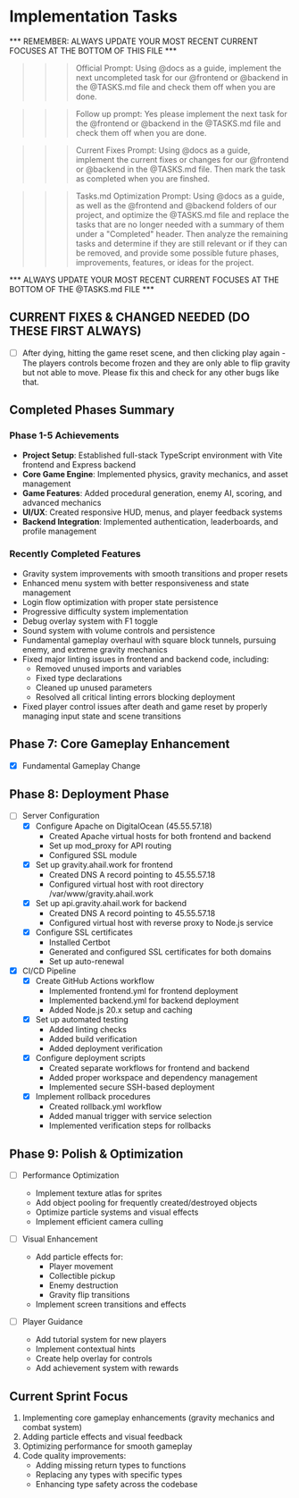 # Implementation Tasks

*** REMEMBER: ALWAYS UPDATE YOUR MOST RECENT CURRENT FOCUSES AT THE BOTTOM OF THIS FILE ***

>>> Official Prompt: 
Using @docs as a guide, implement the next uncompleted task for our @frontend or @backend in the @TASKS.md file and check them off when you are done.

>>> Follow up prompt: 
Yes please implement the next task for the @frontend or @backend in the @TASKS.md file and check them off when you are done.

>>> Current Fixes Prompt:
Using @docs as a guide, implement the current fixes or changes for our @frontend or @backend in the @TASKS.md file. Then mark the task as completed when you are finshed.

>>> Tasks.md Optimization Prompt:
Using @docs as a guide, as well as the @frontend and @backend folders of our project, and optimize the @TASKS.md file and replace the tasks that are no longer needed with a summary of them under a "Completed" header. Then analyze the remaining tasks and determine if they are still relevant or if they can be removed, and provide some possible future phases, improvements, features, or ideas for the project.

*** ALWAYS UPDATE YOUR MOST RECENT CURRENT FOCUSES AT THE BOTTOM OF THE @TASKS.md FILE ***

## CURRENT FIXES & CHANGED NEEDED (DO THESE FIRST ALWAYS)
- [ ] After dying, hitting the game reset scene, and then clicking play again - The players controls become frozen and they are only able to flip gravity but not able to move. Please fix this and check for any other bugs like that.

## Completed Phases Summary
### Phase 1-5 Achievements
- **Project Setup**: Established full-stack TypeScript environment with Vite frontend and Express backend
- **Core Game Engine**: Implemented physics, gravity mechanics, and asset management
- **Game Features**: Added procedural generation, enemy AI, scoring, and advanced mechanics
- **UI/UX**: Created responsive HUD, menus, and player feedback systems
- **Backend Integration**: Implemented authentication, leaderboards, and profile management

### Recently Completed Features
- Gravity system improvements with smooth transitions and proper resets
- Enhanced menu system with better responsiveness and state management
- Login flow optimization with proper state persistence
- Progressive difficulty system implementation
- Debug overlay system with F1 toggle
- Sound system with volume controls and persistence
- Fundamental gameplay overhaul with square block tunnels, pursuing enemy, and extreme gravity mechanics
- Fixed major linting issues in frontend and backend code, including:
  - Removed unused imports and variables
  - Fixed type declarations
  - Cleaned up unused parameters
  - Resolved all critical linting errors blocking deployment
- Fixed player control issues after death and game reset by properly managing input state and scene transitions

## Phase 7: Core Gameplay Enhancement
- [x] Fundamental Gameplay Change

## Phase 8: Deployment Phase
- [ ] Server Configuration
  - [x] Configure Apache on DigitalOcean (45.55.57.18)
    - Created Apache virtual hosts for both frontend and backend
    - Set up mod_proxy for API routing
    - Configured SSL module
  - [x] Set up gravity.ahail.work for frontend
    - Created DNS A record pointing to 45.55.57.18
    - Configured virtual host with root directory /var/www/gravity.ahail.work
  - [x] Set up api.gravity.ahail.work for backend
    - Created DNS A record pointing to 45.55.57.18
    - Configured virtual host with reverse proxy to Node.js service
  - [x] Configure SSL certificates
    - Installed Certbot
    - Generated and configured SSL certificates for both domains
    - Set up auto-renewal
  
- [x] CI/CD Pipeline
  - [x] Create GitHub Actions workflow
    - Implemented frontend.yml for frontend deployment
    - Implemented backend.yml for backend deployment
    - Added Node.js 20.x setup and caching
  - [x] Set up automated testing
    - Added linting checks
    - Added build verification
    - Added deployment verification
  - [x] Configure deployment scripts
    - Created separate workflows for frontend and backend
    - Added proper workspace and dependency management
    - Implemented secure SSH-based deployment
  - [x] Implement rollback procedures
    - Created rollback.yml workflow
    - Added manual trigger with service selection
    - Implemented verification steps for rollbacks

## Phase 9: Polish & Optimization
- [ ] Performance Optimization
  - Implement texture atlas for sprites
  - Add object pooling for frequently created/destroyed objects
  - Optimize particle systems and visual effects
  - Implement efficient camera culling
  
- [ ] Visual Enhancement
  - Add particle effects for:
    - Player movement
    - Collectible pickup
    - Enemy destruction
    - Gravity flip transitions
  - Implement screen transitions and effects
  
- [ ] Player Guidance
  - Add tutorial system for new players
  - Implement contextual hints
  - Create help overlay for controls
  - Add achievement system with rewards


## Current Sprint Focus
1. Implementing core gameplay enhancements (gravity mechanics and combat system)
2. Adding particle effects and visual feedback
3. Optimizing performance for smooth gameplay
4. Code quality improvements:
   - Adding missing return types to functions
   - Replacing any types with specific types
   - Enhancing type safety across the codebase